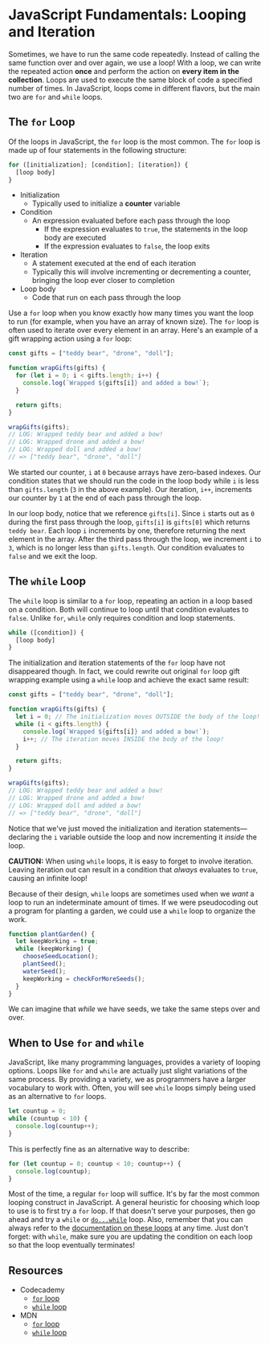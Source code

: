 # JavaScript Fundamentals: Looping and Iteration

Sometimes, we have to run the same code repeatedly. Instead of calling the same function over and over again, we use a loop! With a loop, we can write the repeated action **once** and perform the action on **every item in the collection**. Loops are used to execute the same block of code a specified number of times. In JavaScript, loops come in different flavors, but the main two are `for` and `while` loops.

## The `for` Loop

Of the loops in JavaScript, the `for` loop is the most common. The `for` loop is made up of four statements in the following structure:

```javascript
for ([initialization]; [condition]; [iteration]) {
  [loop body]
}
```

- Initialization
  - Typically used to initialize a **counter** variable
- Condition
  - An expression evaluated before each pass through the loop
    - If the expression evaluates to `true`, the statements in the loop body are executed
    - If the expression evaluates to `false`, the loop exits
- Iteration
  - A statement executed at the end of each iteration
  - Typically this will involve incrementing or decrementing a counter, bringing the loop ever closer to completion
- Loop body
  - Code that run on each pass through the loop

Use a `for` loop when you know exactly how many times you want the loop to run (for example, when you have an array of known size). The `for` loop is often used to iterate over every element in an array. Here's an example of a gift wrapping action using a `for` loop:

```javascript
const gifts = ["teddy bear", "drone", "doll"];

function wrapGifts(gifts) {
  for (let i = 0; i < gifts.length; i++) {
    console.log(`Wrapped ${gifts[i]} and added a bow!`);
  }

  return gifts;
}

wrapGifts(gifts);
// LOG: Wrapped teddy bear and added a bow!
// LOG: Wrapped drone and added a bow!
// LOG: Wrapped doll and added a bow!
// => ["teddy bear", "drone", "doll"]
```

We started our counter, `i` at `0` because arrays have zero-based indexes. Our condition states that we should run the code in the loop body while `i` is less than `gifts.length` (`3` in the above example). Our iteration, `i++`, increments our counter by `1` at the end of each pass through the loop.

In our loop body, notice that we reference `gifts[i]`. Since `i` starts out as `0` during the first pass through the loop, `gifts[i]` is `gifts[0]` which returns `teddy bear`. Each loop `i` increments by one, therefore returning the next element in the array. After the third pass through the loop, we increment `i` to `3`, which is no longer less than `gifts.length`. Our condition evaluates to `false` and we exit the loop.

## The `while` Loop

The `while` loop is similar to a `for` loop, repeating an action in a loop based on a condition. Both will continue to loop until that condition evaluates to `false`. Unlike `for`, `while` only requires condition and loop statements.

```javascript
while ([condition]) {
  [loop body]
}
```

The initialization and iteration statements of the `for` loop have not disappeared though. In fact, we could rewrite out original `for` loop gift wrapping example using a `while` loop and achieve the exact same result:

```javascript
const gifts = ["teddy bear", "drone", "doll"];

function wrapGifts(gifts) {
  let i = 0; // The initialization moves OUTSIDE the body of the loop!
  while (i < gifts.length) {
    console.log(`Wrapped ${gifts[i]} and added a bow!`);
    i++; // The iteration moves INSIDE the body of the loop!
  }

  return gifts;
}

wrapGifts(gifts);
// LOG: Wrapped teddy bear and added a bow!
// LOG: Wrapped drone and added a bow!
// LOG: Wrapped doll and added a bow!
// => ["teddy bear", "drone", "doll"]
```

Notice that we've just moved the initialization and iteration statements—declaring the `i` variable outside the loop and now incrementing it _inside_ the loop.

**CAUTION:** When using `while` loops, it is easy to forget to involve iteration. Leaving iteration out can result in a condition that _always_ evaluates to `true`, causing an infinite loop!

Because of their design, `while` loops are sometimes used when we _want_ a loop to run an indeterminate amount of times. If we were pseudocoding out a program for planting a garden, we could use a `while` loop to organize the work.

```javascript
function plantGarden() {
  let keepWorking = true;
  while (keepWorking) {
    chooseSeedLocation();
    plantSeed();
    waterSeed();
    keepWorking = checkForMoreSeeds();
  }
}
```

We can imagine that _while_ we have seeds, we take the same steps over and over.

## When to Use `for` and `while`

JavaScript, like many programming languages, provides a variety of looping options. Loops like `for` and `while` are actually just slight variations of the same process. By providing a variety, we as programmers have a larger vocabulary to work with. Often, you will see `while` loops simply being used as an alternative to `for` loops.

```javascript
let countup = 0;
while (countup < 10) {
  console.log(countup++);
}
```

This is perfectly fine as an alternative way to describe:

```javascript
for (let countup = 0; countup < 10; countup++) {
  console.log(countup);
}
```

Most of the time, a regular `for` loop will suffice. It's by far the most common looping construct in JavaScript. A general heuristic for choosing which loop to use is to first try a `for` loop. If that doesn't serve your purposes, then go ahead and try a `while` or [`do...while`](https://developer.mozilla.org/en-US/docs/Web/JavaScript/Guide/Loops_and_iteration#do...while_statement) loop. Also, remember that you can always refer to the [documentation on these loops](https://developer.mozilla.org/en-US/docs/Web/JavaScript/Guide/Loops_and_iteration) at any time. Just don't forget: with `while`, make sure you are updating the condition on each loop so that the loop eventually terminates!

## Resources

- Codecademy
  - [`for` loop](http://www.codecademy.com/glossary/javascript/loops#for-loops)
  - [`while` loop](http://www.codecademy.com/glossary/javascript/loops#while-loops)
- MDN
  - [`for` loop](https://developer.mozilla.org/en-US/docs/Web/JavaScript/Reference/Statements/for)
  - [`while` loop](https://developer.mozilla.org/en-US/docs/Web/JavaScript/Reference/Statements/while)
